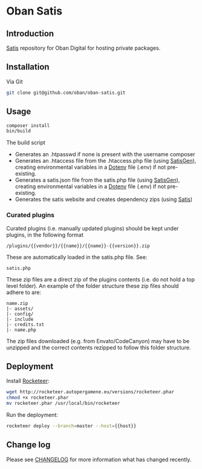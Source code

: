 # Oban Satis

## Introduction

[Satis] repository for Oban Digital for hosting private packages.

## Installation

Via Git

``` bash
git clone git@github.com/oban/oban-satis.git
```

## Usage

``` bash
composer install
bin/build
```

The build script

- Generates an .htpasswd if none is present with the username composer
- Generates an .htaccess file from the .htaccess.php file (using [SatisGen]), creating environmental variables in a [Dotenv] file (.env) if not pre-existing.
- Generates a satis.json file from the satis.php file (using [SatisGen]), creating environmental variables in a [Dotenv] file (.env) if not pre-existing.
- Generates the satis website and creates dependency zips (using [Satis])

### Curated plugins

Curated plugins (i.e. manually updated plugins) should be kept under plugins, in the following format

```
/plugins/{{vendor}}/{{name}}/{{name}}-{{version}}.zip
```

These are automatically loaded in the satis.php file. See:

```
satis.php
```

These zip files are a direct zip of the plugins contents (i.e. do not hold a top level folder). An example of the folder structure these zip files should adhere to are:

```
name.zip
|- assets/
|- config/
|- include
|- credits.txt
|- name.php
```

The zip files downloaded (e.g. from Envato/CodeCanyon) may have to be unzipped and the correct contents rezipped to follow this folder structure.

## Deployment

Install [Rocketeer]:

``` bash
wget http://rocketeer.autopergamene.eu/versions/rocketeer.phar
chmod +x rocketeer.phar
mv rocketeer.phar /usr/local/bin/rocketeer

```

Run the deployment:

``` bash
rocketeer deploy --branch=master --host={{host}}

```

## Change log

Please see [CHANGELOG] for more information what has changed recently.

[CHANGELOG]: CHANGELOG.md
[Dotenv]: https://github.com/vlucas/phpdotenv
[Rocketeer]: https://github.com/rocketeers/rocketeer
[Satis]: https://getcomposer.org/doc/articles/handling-private-packages-with-satis.md#satis
[SatisGen]: https://github.com/markchalloner/satisgen


